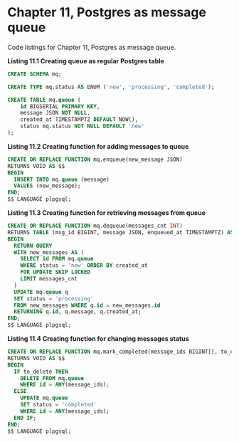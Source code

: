 # Chapter 11, Postgres as message queue

Code listings for Chapter 11, Postgres as message queue.

**Listing 11.1 Creating queue as regular Postgres table**
```sql
CREATE SCHEMA mq;

CREATE TYPE mq.status AS ENUM ('new', 'processing', 'completed');

CREATE TABLE mq.queue (
    id BIGSERIAL PRIMARY KEY,
    message JSON NOT NULL,
    created_at TIMESTAMPTZ DEFAULT NOW(),
    status mq.status NOT NULL DEFAULT 'new'
);
```

**Listing 11.2 Creating function for adding messages to queue**
```sql
CREATE OR REPLACE FUNCTION mq.enqueue(new_message JSON)
RETURNS VOID AS $$
BEGIN
  INSERT INTO mq.queue (message)
  VALUES (new_message);
END;
$$ LANGUAGE plpgsql;
```

**Listing 11.3 Creating function for retrieving messages from queue**
```sql
CREATE OR REPLACE FUNCTION mq.dequeue(messages_cnt INT)
RETURNS TABLE (msg_id BIGINT, message JSON, enqueued_at TIMESTAMPTZ) AS $$
BEGIN
  RETURN QUERY
  WITH new_messages AS (
    SELECT id FROM mq.queue
    WHERE status = 'new' ORDER BY created_at
    FOR UPDATE SKIP LOCKED
    LIMIT messages_cnt
  )
  UPDATE mq.queue q
  SET status = 'processing'
  FROM new_messages WHERE q.id = new_messages.id
  RETURNING q.id, q.message, q.created_at;
END;
$$ LANGUAGE plpgsql;
```

**Listing 11.4 Creating function for changing messages status**
```sql
CREATE OR REPLACE FUNCTION mq.mark_completed(message_ids BIGINT[], to_delete BOOLEAN DEFAULT FALSE)
RETURNS VOID AS $$
BEGIN
  IF to_delete THEN
    DELETE FROM mq.queue
    WHERE id = ANY(message_ids);
  ELSE
    UPDATE mq.queue
    SET status = 'completed'
    WHERE id = ANY(message_ids);
  END IF;
END;
$$ LANGUAGE plpgsql;
```

